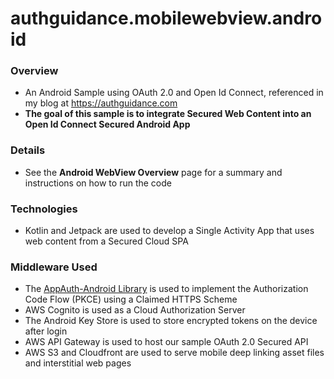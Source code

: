 # authguidance.mobilewebview.android

### Overview

* An Android Sample using OAuth 2.0 and Open Id Connect, referenced in my blog at https://authguidance.com
* **The goal of this sample is to integrate Secured Web Content into an Open Id Connect Secured Android App**

### Details

* See the **Android WebView Overview** page for a summary and instructions on how to run the code

### Technologies

* Kotlin and Jetpack are used to develop a Single Activity App that uses web content from a Secured Cloud SPA

### Middleware Used

* The [AppAuth-Android Library](https://github.com/openid/AppAuth-Android) is used to implement the Authorization Code Flow (PKCE) using a Claimed HTTPS Scheme
* AWS Cognito is used as a Cloud Authorization Server
* The Android Key Store is used to store encrypted tokens on the device after login
* AWS API Gateway is used to host our sample OAuth 2.0 Secured API
* AWS S3 and Cloudfront are used to serve mobile deep linking asset files and interstitial web pages
